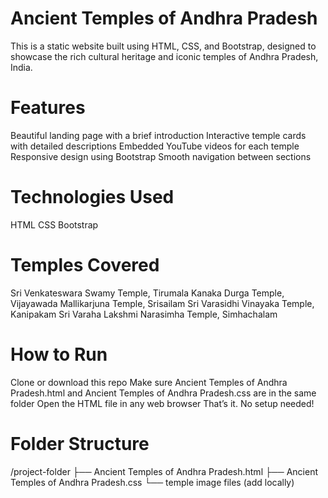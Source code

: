 # Ancient Temples of Andhra Pradesh
This is a static website built using HTML, CSS, and Bootstrap, designed to showcase the rich cultural heritage and iconic temples of Andhra Pradesh, India.

# Features
Beautiful landing page with a brief introduction
Interactive temple cards with detailed descriptions
Embedded YouTube videos for each temple
Responsive design using Bootstrap
Smooth navigation between sections

# Technologies Used
HTML
CSS
Bootstrap 

# Temples Covered
Sri Venkateswara Swamy Temple, Tirumala
Kanaka Durga Temple, Vijayawada
Mallikarjuna Temple, Srisailam
Sri Varasidhi Vinayaka Temple, Kanipakam
Sri Varaha Lakshmi Narasimha Temple, Simhachalam

# How to Run
Clone or download this repo
Make sure Ancient Temples of Andhra Pradesh.html and Ancient Temples of Andhra Pradesh.css are in the same folder
Open the HTML file in any web browser
That’s it. No setup needed!

# Folder Structure
/project-folder
├── Ancient Temples of Andhra Pradesh.html
├── Ancient Temples of Andhra Pradesh.css
└── temple image files (add locally)
